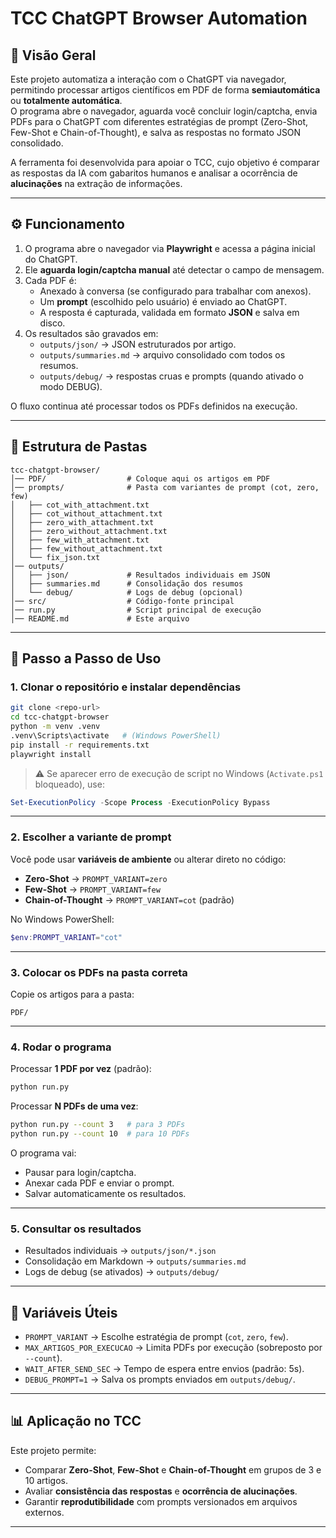 # TCC ChatGPT Browser Automation

## 📌 Visão Geral

Este projeto automatiza a interação com o ChatGPT via navegador, permitindo processar artigos científicos em PDF de forma **semiautomática** ou **totalmente automática**.  
O programa abre o navegador, aguarda você concluir login/captcha, envia PDFs para o ChatGPT com diferentes estratégias de prompt (Zero-Shot, Few-Shot e Chain-of-Thought), e salva as respostas no formato JSON consolidado.  

A ferramenta foi desenvolvida para apoiar o TCC, cujo objetivo é comparar as respostas da IA com gabaritos humanos e analisar a ocorrência de **alucinações** na extração de informações.

---

## ⚙️ Funcionamento

1. O programa abre o navegador via **Playwright** e acessa a página inicial do ChatGPT.
2. Ele **aguarda login/captcha manual** até detectar o campo de mensagem.
3. Cada PDF é:
   - Anexado à conversa (se configurado para trabalhar com anexos).
   - Um **prompt** (escolhido pelo usuário) é enviado ao ChatGPT.
   - A resposta é capturada, validada em formato **JSON** e salva em disco.
4. Os resultados são gravados em:
   - `outputs/json/` → JSON estruturados por artigo.
   - `outputs/summaries.md` → arquivo consolidado com todos os resumos.
   - `outputs/debug/` → respostas cruas e prompts (quando ativado o modo DEBUG).

O fluxo continua até processar todos os PDFs definidos na execução.

---

## 📂 Estrutura de Pastas

```
tcc-chatgpt-browser/
│── PDF/                  # Coloque aqui os artigos em PDF
│── prompts/              # Pasta com variantes de prompt (cot, zero, few)
│   ├── cot_with_attachment.txt
│   ├── cot_without_attachment.txt
│   ├── zero_with_attachment.txt
│   ├── zero_without_attachment.txt
│   ├── few_with_attachment.txt
│   ├── few_without_attachment.txt
│   └── fix_json.txt
│── outputs/
│   ├── json/             # Resultados individuais em JSON
│   ├── summaries.md      # Consolidação dos resumos
│   └── debug/            # Logs de debug (opcional)
│── src/                  # Código-fonte principal
│── run.py                # Script principal de execução
│── README.md             # Este arquivo
```

---

## 🚀 Passo a Passo de Uso

### 1. Clonar o repositório e instalar dependências
```bash
git clone <repo-url>
cd tcc-chatgpt-browser
python -m venv .venv
.venv\Scripts\activate   # (Windows PowerShell)
pip install -r requirements.txt
playwright install
```

> ⚠️ Se aparecer erro de execução de script no Windows (`Activate.ps1` bloqueado), use:
```powershell
Set-ExecutionPolicy -Scope Process -ExecutionPolicy Bypass
```

---

### 2. Escolher a variante de prompt
Você pode usar **variáveis de ambiente** ou alterar direto no código:

- **Zero-Shot** → `PROMPT_VARIANT=zero`
- **Few-Shot** → `PROMPT_VARIANT=few`
- **Chain-of-Thought** → `PROMPT_VARIANT=cot` (padrão)

No Windows PowerShell:
```powershell
$env:PROMPT_VARIANT="cot"
```

---

### 3. Colocar os PDFs na pasta correta
Copie os artigos para a pasta:
```
PDF/
```

---

### 4. Rodar o programa
Processar **1 PDF por vez** (padrão):
```bash
python run.py
```

Processar **N PDFs de uma vez**:
```bash
python run.py --count 3   # para 3 PDFs
python run.py --count 10  # para 10 PDFs
```

O programa vai:
- Pausar para login/captcha.
- Anexar cada PDF e enviar o prompt.
- Salvar automaticamente os resultados.

---

### 5. Consultar os resultados
- Resultados individuais → `outputs/json/*.json`
- Consolidação em Markdown → `outputs/summaries.md`
- Logs de debug (se ativados) → `outputs/debug/`

---

## 🔧 Variáveis Úteis

- `PROMPT_VARIANT` → Escolhe estratégia de prompt (`cot`, `zero`, `few`).
- `MAX_ARTIGOS_POR_EXECUCAO` → Limita PDFs por execução (sobreposto por `--count`).
- `WAIT_AFTER_SEND_SEC` → Tempo de espera entre envios (padrão: 5s).
- `DEBUG_PROMPT=1` → Salva os prompts enviados em `outputs/debug/`.

---

## 📊 Aplicação no TCC

Este projeto permite:
- Comparar **Zero-Shot**, **Few-Shot** e **Chain-of-Thought** em grupos de 3 e 10 artigos.
- Avaliar **consistência das respostas** e **ocorrência de alucinações**.
- Garantir **reprodutibilidade** com prompts versionados em arquivos externos.

---
